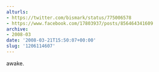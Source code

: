```yaml
---
alturls:
- https://twitter.com/bismark/status/775006578
- https://www.facebook.com/17803937/posts/856464341609
archive:
- 2008-03
date: '2008-03-21T15:50:07+00:00'
slug: '1206114607'
---
```


awake.

